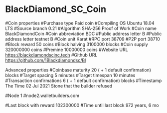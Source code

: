 # BlackDiamond_SC_Coin
#Coin properties
#Purchase type	Paid coin
#Compiling OS	Ubuntu 18.04 LTS
#Source branch	0.21
#Algorithm	SHA-256 Proof of Work
#Coin name	BlackDiamondCoin
#Coin abbreviation	BDC
#Public address letter	B
#Public address letter testnet	B
#Coin unit	Karat
#RPC port	38709
#P2P port	38710
#Block reward	50 coins
#Block halving	3100000 blocks
#Coin supply	320000000 coins
#Premine	10000000 coins
#Website URL	https://blackdiamondscinc.tech
#Github URL	https://github.com/1Blackdiamondsc/Bl


Advanced properties
#Coinbase maturity	20 ( + 1 default confirmation) blocks
#Target spacing	5 minutes
#Target timespan	10 minutes
#Transaction confirmations	6 ( + 1 default confirmation) blocks
#Timestamp	The Time 02 Jul 2021 Stone that the builder refused

#Node 1	
#node2.walletbuilders.com

#Last block with reward	102300000
#Time until last block	972 years, 6 mo
